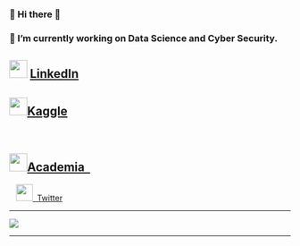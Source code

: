 ### 👋 Hi there 👋
### 🔭 I’m currently working on Data Science and Cyber Security.
<h2><span><img src="http://RegaipKurt.github.io/images/linked1.png" height=32> <a href="https://www.linkedin.com/in/regaipkurt/" target="_blank">LinkedIn</a>&nbsp;</span></h2>
 <h2><span><img src="http://RegaipKurt.github.io/images/kaggle-5.png" height=32><a href="https://www.kaggle.com/regaipkurt" target="_blank">Kaggle</a> </span></h2> &nbsp;&nbsp;&nbsp; <h2><span><img src="http://RegaipKurt.github.io/images/academia_square.png" height=32><a href="https://ankara.academia.edu/RegaipKurt" target="_blank">Academia&nbsp;&nbsp;</a> </span></h2  <h2><span>&nbsp;&nbsp;&nbsp;<img src="http://RegaipKurt.github.io/images/Twitter_Square.png" height=30 ><a href="https://twitter.com/kodyazanbirsair" target="_blank">&nbsp;&nbsp;Twitter</a></span></h2>

---
<img align='center' src="https://github-profile-trophy.vercel.app/?username=regaipkurt&theme=gruvbox&row=1&column=6">

--- 
<!--
**RegaipKURT/RegaipKURT** is a ✨ _special_ ✨ repository because its `README.md` (this file) appears on your GitHub profile.
<img align='center' src="https://github-readme-stats.vercel.app/api?username=regaipkurt&show_icons=true">
https://github-profile-trophy.vercel.app/?username=regaipkurt&theme=gruvbox&row=1&column=5
Here are some ideas to get you started:

- 
- 🌱 I’m currently learning ...
- 👯 I’m looking to collaborate on ...
- 🤔 I’m looking for help with ...
- 💬 Ask me about ...
- 😄 Pronouns: ...
- ⚡ Fun fact: ...

###- 📫 How to reach me: <img src="http://RegaipKurt.github.io/images/linked1.png" height=32> <a href="https://www.linkedin.com/in/regaipkurt/" target="_blank"></a> &nbsp;<img src="http://RegaipKurt.github.io/images/kaggle-5.png" height=32><a href="https://www.kaggle.com/regaipkurt" target="_blank"></a> &nbsp;&nbsp;&nbsp;<img src="http://RegaipKurt.github.io/images/academia_square.png" height=32><a href="https://ankara.academia.edu/RegaipKurt" target="_blank">&nbsp;&nbsp;</a>&nbsp;&nbsp;&nbsp;<img src="http://RegaipKurt.github.io/images/Twitter_Square.png" height=30 ><a href="https://twitter.com/kodyazanbirsair" target="_blank">&nbsp;&nbsp;</a>

- -->

